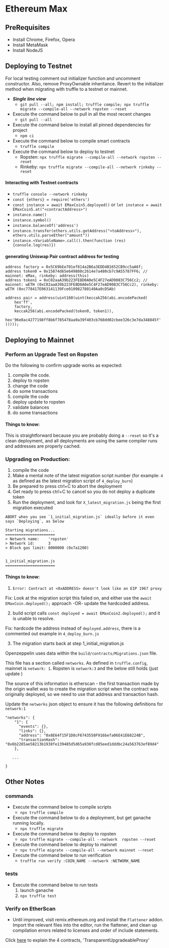 # Ethereum Max


## PreRequisites
* Install Chrome, Firefox, Opera
* Install MetaMask
* Install NodeJS


## Deploying to Testnet
For local testing comment out initializer function and uncomment constructor. Also, remove ProxyOwnable inheritance. Revert to the initializer method when migrating with truffle to a testnet or mainnet. 

* **_Single line view_**
	* `git pull --all; npm install; truffle compile; npx truffle migrate --compile-all --network ropsten --reset`
* Execute the command below to pull in all the most recent changes
    * `git pull --all`
* Execute the command below to install all pinned dependencies for project
    * `npm ci`
* Execute the command below to compile smart contracts
    * `truffle compile`
* Execute the command below to deploy to testnet
    * Ropsten: `npx truffle migrate --compile-all --network ropsten --reset`
    * Rinkeby: `npx truffle migrate --compile-all --network rinkeby --reset`

#### Interacting with Testnet contracts
- `truffle console --network rinkeby`
- `const {ethers} = require('ethers')` 
- `const instance = await EMaxCoin5.deployed()` or `let instance = await EMaxCoin5.at("<contractAddress>")`
- `instance.name()`
- `instance.symbol()`
- `instance.balanceOf('address')`
- `instance.transfer(ethers.utils.getAddress("<toAddress>"), ethers.utils.parseEther("amount"))`
- `instance.<VariableName>.call().then(function (res) {console.log(res)})`

#### generating Uniswap Pair contract address for testing

```
address factory = 0x5C69bEe701ef814a2B6a3EDD4B1652CB9cc5aA6f;
address token0 = 0x15874d65e649880c2614e7a480cb7c9A55787FF6; // mainnet: eMax, rinkeby: address(this)
address token1 = 0xC02aaA39b223FE8D0A0e5C4F27eAD9083C756Cc2; // mainnet: wETH (0xC02aaA39b223FE8D0A0e5C4F27eAD9083C756Cc2), rinkeby: wETH (0xc778417E063141139Fce010982780140Aa0cD5Ab)

address pair = address(uint160(uint(keccak256(abi.encodePacked(
    hex'ff',
    factory,
    keccak256(abi.encodePacked(token0, token1)),
    hex'96e8ac4277198ff8b6f785478aa9a39f403cb768dd02cbee326c3e7da348845f'
)))));
```

## Deploying to Mainnet

### Perform an Upgrade Test on Ropsten

Do the following to confirm upgrade works as expected:
1. compile the code.
2. deploy to ropsten
3. change the code
4. do some transactions
5. compile the code
6. deploy update to ropsten
7. validate balances
8. do some transactions


#### Things to know:

This is straightforward because you are probably doing a `--reset` so it's a clean deployment, and all deployments are using the same compiler runs and addresses are properly cached.


### Upgrading on Production:
1. compile the code
2. Make a mental note of the latest migration script number (for example: `4` as defined as the latest migration script of `4_deploy_burn`)
3. Be prepared to press ctrl+C to abort the deployment
4. Get ready to press ctrl+C to cancel so you do not deploy a duplicate token
5. Run the deployment, and look for `X_latest_migration.js` being the first migration executed

```
ABORT when you see `1_initial_migration.js` ideally before it even says `Deploying`, as below
```


```
Starting migrations...
======================
> Network name:    'ropsten'
> Network id:      3
> Block gas limit: 8000000 (0x7a1200)


1_initial_migration.js
======================
```

#### Things to know:


1.  `Error: Contract at <0xADDRESS> doesn't look like an EIP 1967 proxy`

Fix:  Look at the migration script this failed on, and either use the `await EMaxCoin.deployed();` approach -OR- update the hardcoded address.

2.  build script calls `const deployed = await EMaxCoin2.deployed();` and it is unable to resolve.

Fix:  hardcode the address instead of `deployed.address`, there is a commented out example in `4_deploy_burn.js`


3.  The migration starts back at step 1_initial_migration.js

Openzeppelin uses data within the `build/contracts/Migrations.json` file.  

This file has a section called `networks`.  As defined in `truffle.config`, mainnet is `network: 1`.  Ropsten is `network:3` and the below still holds (just update )


The source of this information is etherscan - the first transaction made by the origin wallet was to create the migration script when the contract was originally deployed, so we need to use that address and transaction hash.

Update the `networks` json object to ensure it has the following definitions for `network:1`

```
"networks": {
    "1": {
      "events": {},
      "links": {},
      "address": "0x8E64f15F1D8cF6743558F916befa06E41E68224B",
      "transactionHash": "0x6b2285ae58213b1938fe139485d5d65a938fcd85eed1dddbc24a563763ef89d4"
    },

   ...

}

```




## Other Notes
### commands
* Execute the command below to compile scripts
    * `npx truffle compile`
* Execute the command below to do a deployment, but get ganache running locally.
    * `npx truffle migrate`
* Execute the command below to deploy to ropsten
    * `npx truffle migrate --compile-all --network  ropsten --reset`
* Execute the command below to deploy to mainnet
    * `npx truffle migrate --compile-all --network mainnet --reset`
* Execute the command below to run verification
    * `truffle run verify :COIN_NAME --network :NETWORK_NAME`
### tests
* Execute the command below to run tests
    1. launch ganache
    2. `npx truffle test`

### Verify on EtherScan
* Until improved, visit remix.ethereum.org and install the `Flattener` addon.  Import the relevant files into the editor, run the flattener, and clean up compilation errors related to licenses and order of include statements.

Click [here](https://docs.openzeppelin.com/upgrades-plugins/1.x/proxies#transparent-proxies-and-function-clashes)  to explain the 4 contracts, 'TransparentUpgradeableProxy'

